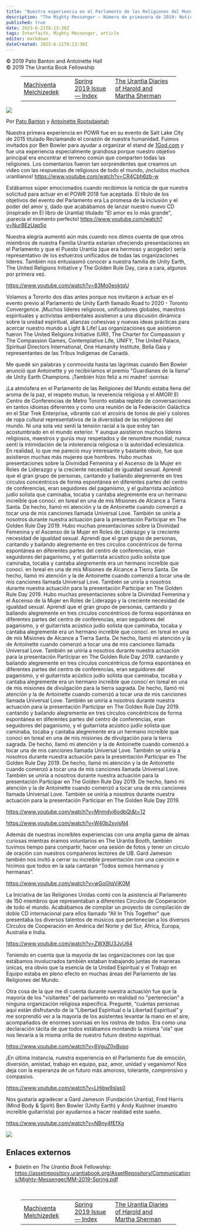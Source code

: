 ```yaml
---
title: "Nuestra experiencia en el Parlamento de las Religiones del Mundo 2018"
description: "The Mighty Messenger — Número de primavera de 2019: Noticias y opiniones para los lectores de El Libro de Urantia"
published: true
date: 2023-6-21T8:13:38Z
tags: Interfaith, Mighty Messenger, article
editor: markdown
dateCreated: 2023-6-21T8:13:38Z
---
```


<p class="v-card v-sheet theme--light grey lighten-3 px-2">© 2019 Pato Banton and Antoinette Hall<br>© 2019 The Urantia Book Fellowship</p>
<figure class="table chapter-navigator">
  <table>
    <tbody>
      <tr>
        <td>
        <a href="/en/article/Joshua_J_Wilson/Machiventa_Melchizedek">
          <span class="mdi mdi-arrow-left-drop-circle"></span><span class="pl-2">Machiventa Melchizedek</span>
        </a>
        </td>
        <td>
        <a href="/en/index/articles_mighty_messenger#spring-2019-issue">
          <span class="mdi mdi-book-open-variant"></span><span class="pl-2">Spring 2019 Issue — Index</span>
        </a>
        </td>
        <td>
        <a href="/en/article/Saskia_Praamsa/The_Urantia_Diaries_of_Harold_and_Martha_Sherman">
          <span class="pr-2">The Urantia Diaries of Harold and Martha Sherman</span><span class="mdi mdi-arrow-right-drop-circle"></span>
        </a>
        </td>
      </tr>
    </tbody>
  </table>
</figure>


<figura id="Figura_1" clase="imagen urantiapedia estilo-imagen-alinear-izquierda">
<img src="/image/article/The_Mighty_Messenger/2019_Spring/012.jpg">
</figura>

Por [Pato Banton](https://www.facebook.com/MinisterPatoBanton) y [Antoinette Rootsdawtah](https://www.facebook.com/rootsdawtah)

Nuestra primera experiencia en POWR fue en su evento de Salt Lake City de 2015 titulado Reclamando el corazón de nuestra humanidad. Fuimos invitados por Ben Bowler para ayudar a organizar el stand de [1God.com](https://1God.com) y fue una experiencia especialmente grandiosa porque nuestro objetivo principal era encontrar el terreno común que comparten todas las religiones. Los comentarios fueron tan sorprendentes que creamos un video con las respuestas de religiosos de todo el mundo, ¡incluidos muchos urantianos! https://www.youtube.com/watch?v=CR4Cbh6zb-w

Estábamos súper emocionados cuando recibimos la noticia de que nuestra solicitud para actuar en el POWR 2018 fue aceptada. El título de los objetivos del evento del Parlamento era La promesa de la inclusión y el poder del amor y, dado que acabábamos de lanzar nuestro nuevo CD (inspirado en El libro de Urantia) titulado "El amor es lo más grande", ¡parecía el momento perfecto! https://www.youtube.com/watch?v=NurBEzUap5o

Nuestra alegría aumentó aún más cuando nos dimos cuenta de que otros miembros de nuestra Familia Urantia estarían ofreciendo presentaciones en el Parlamento y que el Puesto Urantia (que era hermoso y acogedor) sería representativo de los esfuerzos unificados de todas las organizaciones líderes. También nos entusiasmó conocer a nuestra familia de Unity Earth, The United Religions Initiative y The Golden Rule Day, cara a cara, algunos por primera vez.

https://www.youtube.com/watch?v=83Mo0eoktqU

Volamos a Toronto dos días antes porque nos invitaron a actuar en el evento previo al Parlamento de Unity Earth llamado Road to 2020 - Toronto Convergence. ¡Muchos líderes religiosos, unificadores globales, maestros espirituales y activistas ambientales asistieron a una discusión dinámica sobre la unidad espiritual, alianzas cohesivas y nuevas ideas prácticas para acercar nuestro mundo a Light & Life! Las organizaciones que asistieron fueron The United Religions Initiative (URI), The Charter for Compassion y The Compassion Games, Contemplative Life, UNIFY, The United Palace, Spiritual Directors International, One Humanity Institute, Bella Gaia y representantes de las Tribus Indígenas de Canadá.

Me quedé sin palabras y conmovida hasta las lágrimas cuando Ben Bowler anunció que Antoinette y yo recibiríamos el premio "Guardianes de la llama" de Unity Earth Champions. ¡También hizo feliz a mi madre! :sonrisa:

¡La atmósfera en el Parlamento de las Religiones del Mundo estaba llena del aroma de la paz, el respeto mutuo, la reverencia religiosa y el AMOR! El Centro de Conferencias de Metro Toronto estaba repleto de conversaciones en tantos idiomas diferentes y como una reunión de la Federación Galáctica en el Star Trek Enterprise, vibrante con el arcoíris de tonos de piel y colores de ropa cultural representativos de la diversidad de las religiones del mundo. Ni una sola vez sentí la tensión racial a la que estoy tan acostumbrado en el mundo exterior. Y aunque asistieron muchos líderes religiosos, maestros y gurús muy respetados y de renombre mundial, nunca sentí la intimidación de la intolerancia religiosa o la autoridad eclesiástica. En realidad, lo que me pareció muy interesante y bastante obvio, fue que asistieron muchas más mujeres que hombres. Hubo muchas presentaciones sobre la Divinidad Femenina y el Ascenso de la Mujer en Roles de Liderazgo y la creciente necesidad de igualdad sexual. Aprendí que el gran grupo de personas, cantando y bailando alegremente en tres círculos concéntricos de forma espontánea en diferentes partes del centro de conferencias, eran seguidores del paganismo, y el guitarrista acústico judío solista que caminaba, tocaba y cantaba alegremente era un hermano increíble que conocí. en Isreal en una de mis Misiones de Alcance a Tierra Santa. De hecho, llamó mi atención y la de Antoinette cuando comenzó a tocar una de mis canciones llamada Universal Love. También se uniría a nosotros durante nuestra actuación para la presentación Participar en The Golden Rule Day 2019. Hubo muchas presentaciones sobre la Divinidad Femenina y el Ascenso de la Mujer en Roles de Liderazgo y la creciente necesidad de igualdad sexual. Aprendí que el gran grupo de personas, cantando y bailando alegremente en tres círculos concéntricos de forma espontánea en diferentes partes del centro de conferencias, eran seguidores del paganismo, y el guitarrista acústico judío solista que caminaba, tocaba y cantaba alegremente era un hermano increíble que conocí. en Isreal en una de mis Misiones de Alcance a Tierra Santa. De hecho, llamó mi atención y la de Antoinette cuando comenzó a tocar una de mis canciones llamada Universal Love. También se uniría a nosotros durante nuestra actuación para la presentación Participar en The Golden Rule Day 2019. Hubo muchas presentaciones sobre la Divinidad Femenina y el Ascenso de la Mujer en Roles de Liderazgo y la creciente necesidad de igualdad sexual. Aprendí que el gran grupo de personas, cantando y bailando alegremente en tres círculos concéntricos de forma espontánea en diferentes partes del centro de conferencias, eran seguidores del paganismo, y el guitarrista acústico judío solista que caminaba, tocaba y cantaba alegremente era un hermano increíble que conocí. en Isreal en una de mis Misiones de Alcance a Tierra Santa. De hecho, llamó mi atención y la de Antoinette cuando comenzó a tocar una de mis canciones llamada Universal Love. También se uniría a nosotros durante nuestra actuación para la presentación Participar en The Golden Rule Day 2019. cantando y bailando alegremente en tres círculos concéntricos de forma espontánea en diferentes partes del centro de conferencias, eran seguidores del paganismo, y el guitarrista acústico judío solista que caminaba, tocaba y cantaba alegremente era un hermano increíble que conocí en Isreal en una de mis misiones de divulgación para la tierra sagrada. De hecho, llamó mi atención y la de Antoinette cuando comenzó a tocar una de mis canciones llamada Universal Love. También se uniría a nosotros durante nuestra actuación para la presentación Participar en The Golden Rule Day 2019. cantando y bailando alegremente en tres círculos concéntricos de forma espontánea en diferentes partes del centro de conferencias, eran seguidores del paganismo, y el guitarrista acústico judío solista que caminaba, tocaba y cantaba alegremente era un hermano increíble que conocí en Isreal en una de mis misiones de divulgación para la tierra sagrada. De hecho, llamó mi atención y la de Antoinette cuando comenzó a tocar una de mis canciones llamada Universal Love. También se uniría a nosotros durante nuestra actuación para la presentación Participar en The Golden Rule Day 2019. De hecho, llamó mi atención y la de Antoinette cuando comenzó a tocar una de mis canciones llamada Universal Love. También se uniría a nosotros durante nuestra actuación para la presentación Participar en The Golden Rule Day 2019. De hecho, llamó mi atención y la de Antoinette cuando comenzó a tocar una de mis canciones llamada Universal Love. También se uniría a nosotros durante nuestra actuación para la presentación Participar en The Golden Rule Day 2019.

https://www.youtube.com/watch?v=Mnmdyi6odbQ\&t=12

https://www.youtube.com/watch?v=W40b2xvjsN4

Además de nuestras increíbles experiencias con una amplia gama de almas curiosas mientras éramos voluntarios en The Urantia Booth, también tuvimos tiempo para compartir, hacer una sesión de fotos y tener un círculo de oración con nuestros compañeros lectores de UB. Gard Jameson también nos invitó a cerrar su increíble presentación con una canción e hicimos que todos en la sala cantaran “Todos somos hermanos y hermanas”.

https://www.youtube.com/watch?v=wGoGtqViK0M

La Iniciativa de las Religiones Unidas contó con la asistencia al Parlamento de 150 miembros que representaban a diferentes Círculos de Cooperación de todo el mundo. Acabábamos de compilar un proyecto de compilación de doble CD internacional para ellos llamado "All In This Together" que presentaba los diversos talentos de músicos que pertenecían a los diversos Círculos de Cooperación en América del Norte y del Sur, África, Europa, Australia e India.

https://www.youtube.com/watch?v=ZWXBU3JvU64

Teniendo en cuenta que la mayoría de las organizaciones con las que estábamos involucrados también estaban trabajando juntas de maneras únicas, era obvio que la esencia de la Unidad Espiritual y el Trabajo en Equipo estaba en pleno efecto en muchas áreas del Parlamento de las Religiones del Mundo.

Otra cosa de la que me di cuenta durante nuestra actuación fue que la mayoría de los "visitantes" del parlamento en realidad no "pertenecían" a ninguna organización religiosa específica. Pregunté, “cuántas personas aquí están disfrutando de la ”Libertad Espiritual o la Libertad Espiritual“ y me sorprendió ver a la mayoría de los asistentes levantar la mano en el aire, acompañados de enormes sonrisas en los rostros de todos. Era como una declaración tácita de que todos estábamos montando la misma "ola" que nos llevaría a la misma orilla de nuestro futuro destino espiritual.

https://www.youtube.com/watch?v=6VguZ0vBuso

¡En última instancia, nuestra experiencia en el Parlamento fue de emoción, diversión, amistad, trabajo en equipo, paz, amor, unidad y veganismo! Nos deja con la esperanza de un futuro más amoroso, tolerante, comprensivo y compasivo.

https://www.youtube.com/watch?v=LHibw9slas0

Nos gustaría agradecer a Gard Jameson (Fundación Urantia), Fred Harris (Mind Body & Spirit) Ben Bowler (Unity Earth) y Andy Kushner (nuestro increíble guitarrista) por ayudarnos a hacer realidad este sueño.

https://www.youtube.com/watch?v=NBny4fEfXg

<figura id="Figura_2" clase="imagen urantiapedia">
<img src="/image/article/The_Mighty_Messenger/2019_Spring/014.jpg">
</figura>

## Enlaces externos

* Boletín en _The Urantia Book_ Fellowship: https://assetrepository.urantiabook.org/AssetRepository/Communications/Mighty-Messenger/MM-2019-Spring.pdf

<br>

<figure class="table chapter-navigator">
  <table>
    <tbody>
      <tr>
        <td>
        <a href="/en/article/Joshua_J_Wilson/Machiventa_Melchizedek">
          <span class="mdi mdi-arrow-left-drop-circle"></span><span class="pl-2">Machiventa Melchizedek</span>
        </a>
        </td>
        <td>
        <a href="/en/index/articles_mighty_messenger#spring-2019-issue">
          <span class="mdi mdi-book-open-variant"></span><span class="pl-2">Spring 2019 Issue — Index</span>
        </a>
        </td>
        <td>
        <a href="/en/article/Saskia_Praamsa/The_Urantia_Diaries_of_Harold_and_Martha_Sherman">
          <span class="pr-2">The Urantia Diaries of Harold and Martha Sherman</span><span class="mdi mdi-arrow-right-drop-circle"></span>
        </a>
        </td>
      </tr>
    </tbody>
  </table>
</figure>
